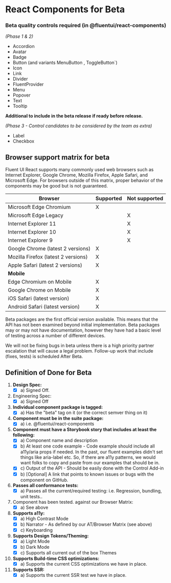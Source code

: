 # React Components for Beta

### Beta quality controls required (in @fluentui/react-components)

_(Phase 1 & 2)_

- Accordion
- Avatar
- Badge
- Button (and variants MenuButton , ToggleButton`)
- Icon
- Link
- Divider
- FluentProvider
- Menu
- Popover
- Text
- Tooltip

**Additional to include in the beta release if ready before release.**

_(Phase 3 - Control candidates to be considered by the team as extra)_

- Label
- Checkbox

## Browser support matrix for beta

Fluent UI React supports many commonly used web browsers such as Internet Explorer, Google Chrome, Mozilla Firefox, Apple Safari, and Microsoft Edge. For browsers outside of this matrix, proper behavior of the components may be good but is not guaranteed.

| Browser                             | Supported | Not supported |
| ----------------------------------- | --------- | ------------- |
| Microsoft Edge Chromium             | X         |               |
| Microsoft Edge Legacy               |           | X             |
| Internet Explorer 11                |           | X             |
| Internet Explorer 10                |           | X             |
| Internet Explorer 9                 |           | X             |
| Google Chrome (latest 2 versions)   | X         |               |
| Mozilla Firefox (latest 2 versions) | X         |               |
| Apple Safari (latest 2 versions)    | X         |               |
| **Mobile**                          |
| Edge Chromium on Mobile             | X         |               |
| Google Chrome on Mobile             | X         |
| iOS Safari (latest version)         | X         |               |
| Android Safari (latest version)     | X         |               |

Beta packages are the first official version available. This means that the API has not been examined beyond initial implementation. Beta packages may or may not have documentation, however they have had a basic level of testing across a number of different devices.

We will not be fixing bugs in beta unless there is a high priority partner escalation that will cause a legal problem. Follow-up work that include (fixes, tests) is scheduled After Beta.

## Definition of Done for Beta

1. **Design Spec:**
   - [x] a) Signed Off.
2. Engineering Spec:
   - [x] a) Signed Off
3. **Individual component package is tagged:**
   - [x] a) Has the "beta" tag on it (or the correct semver thing on it)
4. **Component must be in the suite package:**
   - [x] a) i.e. @fluentui/react-components
5. **Component must have a Storybook story that includes at least the following:**
   - [x] a) Component name and description
   - [x] b) At least one code example - Code example should include all a11y/aria props if needed. In the past, our fluent examples didn't set things like aria-label etc. So, if there are a11y patterns, we would want folks to copy and paste from our examples that should be in.
   - [x] c) Output of the API - Should be easily done with the Control Add-in
   - [x] b) [Optional] A link that points to known issues or bugs with the component on GitHub.
6. **Passes all conformance tests:**
   - [x] a) Passes all the current/required testing: i.e. Regression, bundling, unit tests..
7. Component has been tested. against our Browser Matrix:
   - [x] a) See above
8. **Supports a11y:**
   - [x] a) High Contrast Mode
   - [x] b) Narrator - As defined by our AT/Browser Matrix (see above)
   - [x] c) Keyboarding
9. **Supports Design Tokens/Theming:**
   - [x] a) Light Mode
   - [x] b) Dark Mode
   - [x] c) Supports all current out of the box Themes
10. **Supports Build-time CSS optimizations:**
    - [x] a) Supports the current CSS optimizations we have in place.
11. **Supports SSR:**
    - [x] a) Supports the current SSR test we have in place.
